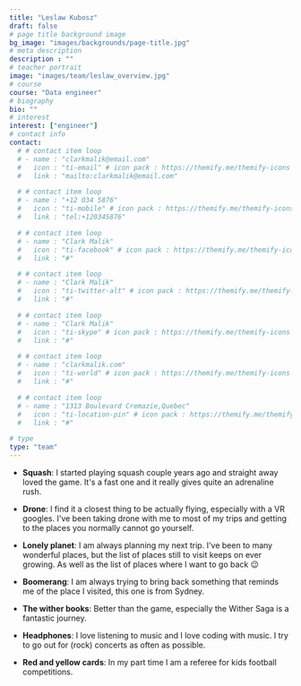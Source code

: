 ```yaml
---
title: "Leslaw Kubosz"
draft: false
# page title background image
bg_image: "images/backgrounds/page-title.jpg"
# meta description
description : ""
# teacher portrait
image: "images/team/leslaw_overview.jpg"
# course
course: "Data engineer"
# biography
bio: ""
# interest
interest: ["engineer"]
# contact info
contact:
  # # contact item loop
  # - name : "clarkmalik@email.com"
  #   icon : "ti-email" # icon pack : https://themify.me/themify-icons
  #   link : "mailto:clarkmalik@email.com"

  # # contact item loop
  # - name : "+12 034 5876"
  #   icon : "ti-mobile" # icon pack : https://themify.me/themify-icons
  #   link : "tel:+120345876"

  # # contact item loop
  # - name : "Clark Malik"
  #   icon : "ti-facebook" # icon pack : https://themify.me/themify-icons
  #   link : "#"

  # # contact item loop
  # - name : "Clark Malik"
  #   icon : "ti-twitter-alt" # icon pack : https://themify.me/themify-icons
  #   link : "#"

  # # contact item loop
  # - name : "Clark Malik"
  #   icon : "ti-skype" # icon pack : https://themify.me/themify-icons
  #   link : "#"

  # # contact item loop
  # - name : "clarkmalik.com"
  #   icon : "ti-world" # icon pack : https://themify.me/themify-icons
  #   link : "#"

  # # contact item loop
  # - name : "1313 Boulevard Cremazie,Quebec"
  #   icon : "ti-location-pin" # icon pack : https://themify.me/themify-icons
  #   link : "#"

# type
type: "team"
---
```


* **Squash**: I started playing squash couple years ago and straight away loved the game. It's a fast one and it really gives quite an adrenaline rush.

* **Drone**: I find it a closest thing to be actually flying, especially with a VR googles. I've been taking drone with me to most of my trips and getting to the places you normally cannot go yourself.

* **Lonely planet**: I am always planning my next trip. I've been to many wonderful places, but the list of places still to visit keeps on ever growing. As well as the list of places where I want to go back 😉

* **Boomerang**: I am always trying to bring back something that reminds me of the place I visited, this one is from Sydney.

* **The wither books**: Better than the game, especially the Wither Saga is a fantastic journey.

* **Headphones**: I love listening to music and I love coding with music. I try to go out for (rock) concerts as often as possible.

* **Red and yellow cards**: In my part time I am a referee for kids football competitions.